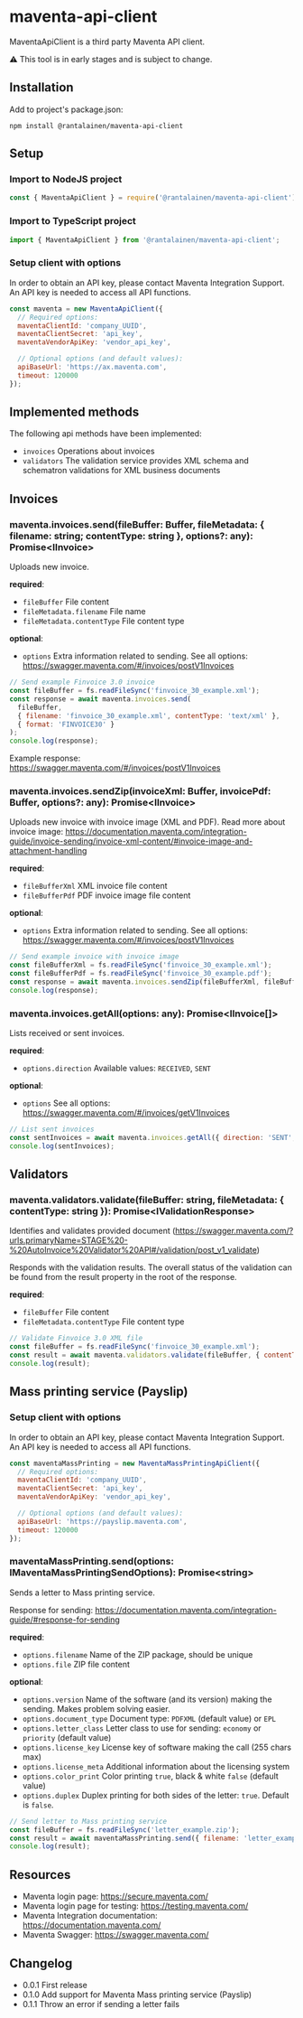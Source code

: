 # maventa-api-client

MaventaApiClient is a third party Maventa API client.

:warning: This tool is in early stages and is subject to change.

## Installation

Add to project's package.json:

```
npm install @rantalainen/maventa-api-client
```

## Setup

### Import to NodeJS project

```javascript
const { MaventaApiClient } = require('@rantalainen/maventa-api-client');
```

### Import to TypeScript project

```javascript
import { MaventaApiClient } from '@rantalainen/maventa-api-client';
```

### Setup client with options

In order to obtain an API key, please contact Maventa Integration Support. An API key is needed to access all API functions.

```javascript
const maventa = new MaventaApiClient({
  // Required options:
  maventaClientId: 'company_UUID',
  maventaClientSecret: 'api_key',
  maventaVendorApiKey: 'vendor_api_key',

  // Optional options (and default values):
  apiBaseUrl: 'https://ax.maventa.com',
  timeout: 120000
});
```

## Implemented methods

The following api methods have been implemented:

- `invoices` Operations about invoices
- `validators` The validation service provides XML schema and schematron validations for XML business documents

## Invoices

### maventa.invoices.send(fileBuffer: Buffer, fileMetadata: { filename: string; contentType: string }, options?: any): Promise\<IInvoice\>

Uploads new invoice.

**required**:

- `fileBuffer` File content
- `fileMetadata.filename` File name
- `fileMetadata.contentType` File content type

**optional**:

- `options` Extra information related to sending. See all options: https://swagger.maventa.com/#/invoices/postV1Invoices

```javascript
// Send example Finvoice 3.0 invoice
const fileBuffer = fs.readFileSync('finvoice_30_example.xml');
const response = await maventa.invoices.send(
  fileBuffer,
  { filename: 'finvoice_30_example.xml', contentType: 'text/xml' },
  { format: 'FINVOICE30' }
);
console.log(response);
```

Example response: https://swagger.maventa.com/#/invoices/postV1Invoices

### maventa.invoices.sendZip(invoiceXml: Buffer, invoicePdf: Buffer, options?: any): Promise\<IInvoice\>

Uploads new invoice with invoice image (XML and PDF). Read more about invoice image: https://documentation.maventa.com/integration-guide/invoice-sending/invoice-xml-content/#invoice-image-and-attachment-handling

**required**:

- `fileBufferXml` XML invoice file content
- `fileBufferPdf` PDF invoice image file content

**optional**:

- `options` Extra information related to sending. See all options: https://swagger.maventa.com/#/invoices/postV1Invoices

```javascript
// Send example invoice with invoice image
const fileBufferXml = fs.readFileSync('finvoice_30_example.xml');
const fileBufferPdf = fs.readFileSync('finvoice_30_example.pdf');
const response = await maventa.invoices.sendZip(fileBufferXml, fileBufferPdf);
console.log(response);
```

### maventa.invoices.getAll(options: any): Promise\<IInvoice[]\>

Lists received or sent invoices.

**required**:

- `options.direction` Available values: `RECEIVED`, `SENT`

**optional**:

- `options` See all options: https://swagger.maventa.com/#/invoices/getV1Invoices

```javascript
// List sent invoices
const sentInvoices = await maventa.invoices.getAll({ direction: 'SENT', per_page: 2 });
console.log(sentInvoices);
```

## Validators

### maventa.validators.validate(fileBuffer: string, fileMetadata: { contentType: string }): Promise\<IValidationResponse\>

Identifies and validates provided document (https://swagger.maventa.com/?urls.primaryName=STAGE%20-%20AutoInvoice%20Validator%20API#/validation/post_v1_validate)

Responds with the validation results. The overall status of the validation can be found from the result property in the root of the response.

**required**:

- `fileBuffer` File content
- `fileMetadata.contentType` File content type

```javascript
// Validate Finvoice 3.0 XML file
const fileBuffer = fs.readFileSync('finvoice_30_example.xml');
const result = await maventa.validators.validate(fileBuffer, { contentType: 'text/xml' });
console.log(result);
```

## Mass printing service (Payslip)

### Setup client with options

In order to obtain an API key, please contact Maventa Integration Support. An API key is needed to access all API functions.

```javascript
const maventaMassPrinting = new MaventaMassPrintingApiClient({
  // Required options:
  maventaClientId: 'company_UUID',
  maventaClientSecret: 'api_key',
  maventaVendorApiKey: 'vendor_api_key',

  // Optional options (and default values):
  apiBaseUrl: 'https://payslip.maventa.com',
  timeout: 120000
});
```

### maventaMassPrinting.send(options: IMaventaMassPrintingSendOptions): Promise\<string\>

Sends a letter to Mass printing service.

Response for sending: https://documentation.maventa.com/integration-guide/#response-for-sending

**required**:

- `options.filename` Name of the ZIP package, should be unique
- `options.file` ZIP file content

**optional**:

- `options.version` Name of the software (and its version) making the sending. Makes problem solving easier.
- `options.document_type` Document type: `PDFXML` (default value) or `EPL`
- `options.letter_class` Letter class to use for sending: `economy` or `priority` (default value)
- `options.license_key` License key of software making the call (255 chars max)
- `options.license_meta` Additional information about the licensing system
- `options.color_print` Color printing `true`, black & white `false` (default value)
- `options.duplex` Duplex printing for both sides of the letter: `true`. Default is `false`.

```javascript
// Send letter to Mass printing service
const fileBuffer = fs.readFileSync('letter_example.zip');
const result = await maventaMassPrinting.send({ filename: 'letter_example.zip', file: fileBuffer });
console.log(result);
```

## Resources

- Maventa login page: https://secure.maventa.com/
- Maventa login page for testing: https://testing.maventa.com/
- Maventa Integration documentation: https://documentation.maventa.com/
- Maventa Swagger: https://swagger.maventa.com/

## Changelog

- 0.0.1 First release
- 0.1.0 Add support for Maventa Mass printing service (Payslip)
- 0.1.1 Throw an error if sending a letter fails

